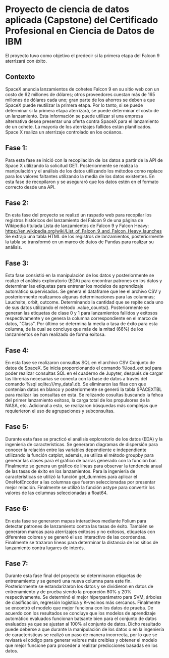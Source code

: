 # Proyecto de ciencia de datos aplicada (Capstone) del Certificado Profesional en Ciencia de Datos de IBM
El proyecto tuvo como objetivo el predecir si la primera etapa del Falcon 9 aterrizará con éxito. 
## Contexto
SpaceX anuncia lanzamientos de cohetes Falcon 9 en su sitio web con un costo de 62 millones de dólares; otros proveedores cuestan más de 165 millones de dólares cada uno; gran parte de los ahorros se deben a que SpaceX puede reutilizar la primera etapa. Por lo tanto, si se puede determinar si la primera etapa aterrizará, se puede determinar el costo de un lanzamiento. Esta información se puede utilizar si una empresa alternativa desea presentar una oferta contra SpaceX para el lanzamiento de un cohete. La mayoría de los aterrizajes fallidos están planificados. Space X realiza un aterrizaje controlado en los océanos.
## Fase 1:
Para esta fase se inició con la recopilación de los datos a partir de la API de Space X utilizando la solicitud GET. Posteriormente se realiza la manipulación y el análisis de los datos utilizando los métodos como replace para los valores faltantes utilizando la media de los datos existentes. En esta fase de recopilaron y se aseguraró que los datos estén en el formato correcto desde una API. 
## Fase 2:
En esta fase del proyecto se realizó un raspado web para recopilar los registros históricos del lanzamiento del Falcon 9 de una página de Wikipedia titulada Lista de lanzamientos de Falcon 9 y Falcon Heavy: https://en.wikipedia.org/wiki/List_of_Falcon_9_and_Falcon_Heavy_launches
Se extrajo una tabla HTML de los registros de lanzamientos, posteriormente la tabla se transformó en un marco de datos de Pandas para realizar su análisis.
## Fase 3:
Esta fase consistió en la manipulación de los datos y posteriormente se realizó el análisis exploratorio (EDA) para encontrar patrones en los datos y determinar las etiquetas para entrenar los modelos de aprendizaje automático supervisados. Se genera el dataframe que lee el archivo CSV y posteriormente realizamos algunas determinaciones para las columnas; Lauchsite, orbit, outcome. Determinando la cantidad que se repite cada uno de sus datos utilizando el método .value_counts(). Posteriormente se generan las etiquetas de clase 0 y 1 para lanzamientos fallidos y exitosos respectívamente y se genera la columna correspondiente en el marco de datos, "Class". Por último se determina la media o tasa de éxito para esta columna, de la cual se concluye que más de la mitad (66%) de los lanzamientos se han realizado de forma exitosa.
## Fase 4:
En esta fase se realizaron consultas SQL en el archivo CSV Conjunto de datos de SpaceX. Se inicia proporcionando el comando %load_ext sql para poder realizar consultas SQL en el cuaderno de Jupyter, después de cargar las librerías necesarias se conecta con la base de datos a través del comando %sql sqlite:///my_data1.db. Se eliminaron las filas con que contenían datos en blanco y posteriormente se generó la tabla SPACEXTBL para realizar las consultas en esta. Se relizando cosultas buscando la fehca del primer lanzamiento exitoso, la carga total de los propulsores de la NASA, etc. Adicional a esto, se realizaron búsquedas más complejas que requierieron el uso de agrupaciones y subconsultas.
## Fase 5:
Durante esta fase se practicó el análisis exploratorio de los datos (EDA) y la ingeniería de características. Se generaron diagramas de dispersión para conocer la relación entre las variables dependiente e independiente utilizando la función catplot, además, se utiliza el método groupby para generar las clases para el gráfico de barras generado con la función bar. Finalmente se genera un gráfico de líneas para observar la tendencia anual de las tasas de éxito en los lanzamientos. Para la ingeniería de características se utilizó la función get_dummies para aplicar el OneHotEncoder a las columnas que fueron seleccionadas por presentar mejor relación. Finalmente se utilizó la función astype para convertir los valores de las columnas seleccionadas a float64.
## Fase 6: 
En esta fase se generaron mapas interactivos mediante Folium para detectar patrones de lanzamiento contra las tasas de éxito. También se generaron marcas para aterrizajes exitosos y no exitosos, etiquetas con diferentes colores y se generó el uso interactivo de las coordendas. Finalmente se trazaron líneas para determinar la distancia de los sitios de lanzamiento contra lugares de interés.
## Fase 7:
Durante esta fase final del proyecto se determinaron etiquetas de entrenamiento y se generó una nueva columna para este fin. Posteriormente se estandarizaron los datos y se dividieron en datos de entrenamiento y de prueba siendo la proporción 80% y 20% respectívamente. Se determinó el mejor hiperparámetro para SVM, árboles de clasificación, regresión logística y K-vecinos más cercanos. Finalmente se encontró el modelo que mejor funciona con los datos de prueba. 
De acuerdo con los resultados se concluye que los modelos de aprendizaje automático evaluados funcionan batsante bien para el conjunto de datos evaluados ya que se ajustan al 100% al conjunto de datos. Dicho resultado puede deberse a que durante la manipulación de los datos o en la ingeniería de características se realizó un paso de manera incorrecta, por lo que se revisará el código para generar valores más creibles y obtener el modelo que mejor funcione para proceder a realizar predicciones basadas en los datos. 
